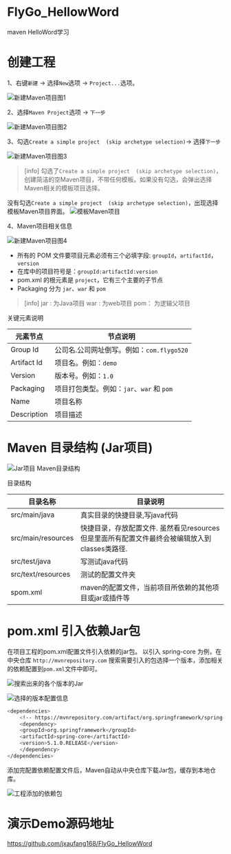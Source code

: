 # FlyGo_HellowWord
maven HelloWord学习

# 创建工程

1、右键`新建` -> 选择`New`选项 -> `Project...`选项。

![新建Maven项目图1](https://www.flygo520.com/uploads/maven/images/m_9ad636ecd2b6d58cd5a817e16816f725_r.png)

2、选择`Maven Project`选项 -> `下一步`

![新建Maven项目图2](https://www.flygo520.com/uploads/maven/images/m_88713029c882847f11a003aaabd18638_r.png)

3、勾选`Create a simple project  (skip archetype selection)`-> 选择`下一步`

![新建Maven项目图3](https://www.flygo520.com/uploads/maven/images/m_42e6d7c19a19a58cad4de1b8f053018a_r.png)

>[info] 勾选了`Create a simple project  (skip archetype selection)`，创建简洁的空Maven项目，不带任何模板。如果没有勾选，会弹出选择Maven相关的模板项目选择。

没有勾选`Create a simple project  (skip archetype selection)`，出现选择模板Maven项目界面。
![模板Maven项目](https://www.flygo520.com/uploads/maven/images/m_e1bba382dbac46dab465d9928b637681_r.png)

4、Maven项目相关信息

![新建Maven项目图4](https://www.flygo520.com/uploads/maven/images/m_c36ebeacf02730cabe03f458421ff9d3_r.png)

- 所有的 POM 文件要项目元素必须有三个必填字段: `groupId`，`artifactId`，`version`
- 在库中的项目符号是：`groupId:artifactId:version`
- pom.xml 的根元素是 `project`，它有三个主要的子节点
- Packaging 分为 `jar`、`war` 和 `pom`
>[info] jar : 为Java项目
war : 为web项目
pom： 为逻辑父项目

关键元素说明

|<center>元素节点</center>|<center>节点说明</center>|
|:----    |:---|
|Group Id |公司名.公司网址倒写。例如：`com.flygo520`  |
|Artifact Id |项目名。例如：`demo`  |
|Version |版本号。例如：`1.0`  |
| Packaging|项目打包类型。例如：`jar`、`war` 和 `pom`  |
| Name|项目名称  |
| Description|项目描述 |

# Maven 目录结构 (Jar项目)

![Jar项目 Maven目录结构](https://www.flygo520.com/uploads/maven/images/m_5398e0176283c9c4a4ab79a33ff562fa_r.png)

目录结构

|<center>目录名称</center>|<center>目录说明</center>|
|:----    |:---|
|src/main/java |真实目录的快捷目录,写java代码  |
|src/main/resources |快捷目录，存放配置文件. 虽然看见resources但是里面所有配置文件最终会被编辑放入到classes类路径. |
|src/test/java |写测试java代码 |
|src/text/resources |测试的配置文件夹 |
|spom.xml |maven的配置文件，当前项目所依赖的其他项目或jar或插件等 |

# pom.xml 引入依赖Jar包

在项目工程的pom.xml配置文件引入依赖的jar包。
以引入 spring-core 为例，在中央仓库 `http://mvnrepository.com` 搜索需要引入的包选择一个版本，添加相关的依赖配置到`pom.xml`文件中即可。

![搜索出来的各个版本的Jar](https://www.flygo520.com/uploads/maven/images/m_53b93749f49eb908de57167a04604e58_r.png)

![选择的版本配置信息](https://www.flygo520.com/uploads/maven/images/m_27a059f6cd2d59f378e477f8998edea3_r.png)

```bash
<dependencies>
	<!-- https://mvnrepository.com/artifact/org.springframework/spring-core -->
	<dependency>
	<groupId>org.springframework</groupId>
	<artifactId>spring-core</artifactId>
	<version>5.1.0.RELEASE</version>
	</dependency>
</dependencies>
```
添加完配置依赖配置文件后，Maven自动从中央仓库下载Jar包，缓存到本地仓库。

![工程添加的依赖包](https://www.flygo520.com/uploads/maven/images/m_1446233c01d4647267a050a42229e586_r.png)

# 演示Demo源码地址

https://github.com/jxaufang168/FlyGo_HellowWord

